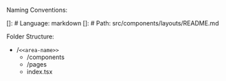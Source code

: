 Naming Conventions:


[]: # Language: markdown
[]: # Path: src/components/layouts/README.md

Folder Structure:
-  /`<<area-name>>`
    -  /components
    -  /pages
    -  index.tsx